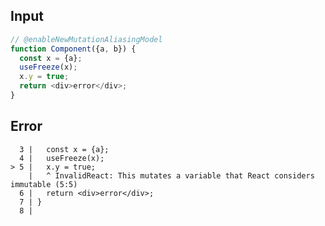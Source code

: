 
## Input

```javascript
// @enableNewMutationAliasingModel
function Component({a, b}) {
  const x = {a};
  useFreeze(x);
  x.y = true;
  return <div>error</div>;
}

```


## Error

```
  3 |   const x = {a};
  4 |   useFreeze(x);
> 5 |   x.y = true;
    |   ^ InvalidReact: This mutates a variable that React considers immutable (5:5)
  6 |   return <div>error</div>;
  7 | }
  8 |
```
          
      